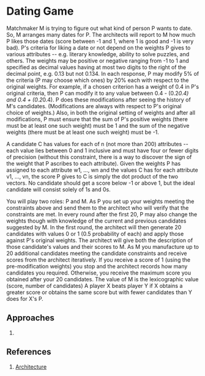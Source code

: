 # Dating Game
Matchmaker M is trying to figure out what kind of person P wants to date. So, M arranges many dates for P. The architects will report to M how much P likes those dates (score between -1 and 1, where 1 is good and -1 is very bad). P's criteria for liking a date or not depend on the weights P gives to various attributes -- e.g. literary knowledge, ability to solve puzzles, and others. The weights may be positive or negative ranging from -1 to 1 and specified as decimal values having at most two digits to the right of the decimal point, e.g. 0.13 but not 0.134. In each response, P may modify 5% of the criteria (P may choose which ones) by 20% each with respect to the original weights. For example, if a chosen criterion has a weight of 0.4 in P's original criteria, then P can modify it to any value between 0.4 - (0.2*0.4) and 0.4 + (0.2*0.4). P does these modifications after seeing the history of M's candidates. (Modifications are always with respect to P's original choice of weights.) Also, in both the original setting of weights and after all modifications, P must ensure that the sum of P's positive weights (there must be at least one such weight) must be 1 and the sum of the negative weights (there must be at least one such weight) must be -1.

A candidate C has values for each of n (not more than 200) attributes -- each value lies between 0 and 1 inclusive and must have four or fewer digits of precision (without this constraint, there is a way to discover the sign of the weight that P ascribes to each attribute). Given the weights P has assigned to each attribute w1, ..., wn and the values C has for each attribute v1, ..., vn, the score P gives to C is simply the dot product of the two vectors. No candidate should get a score below -1 or above 1, but the ideal candidate will consist solely of 1s and 0s.

You will play two roles: P and M. As P you set up your weights meeting the constraints above and send them to the architect who will verify that the constraints are met. In every round after the first 20, P may also change the weights though with knowledge of the current and previous candidates suggested by M. In the first round, the architect will then generate 20 candidates with values 0 or 1 (0.5 probability of each) and apply those against P's original weights. The architect will give both the description of those candidate's values and their scores to M. As M you manufacture up to 20 additional candidates meeting the candidate constraints and receive scores from the architect iteratively. If you receive a score of 1 (using the pre-modification weights) you stop and the architect records how many candidates you required. Otherwise, you receive the maximum score you obtained after your 20 candidates. The value of M is the lexicographic value (score, number of candidates) A player X beats player Y if X obtains a greater score or obtains the same score but with fewer candidates than Y does for X's P.

## Approaches
1. 

## References
1. [Architecture]()
